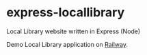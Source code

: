 # express-locallibrary
Local Library website written in Express (Node)

Demo Local Library application on [Railway](https://express-locallibrary-production-afc7.up.railway.app/catalog).